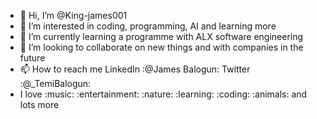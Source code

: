 - 👋 Hi, I’m @King-james001
- 👀 I’m interested in coding, programming, AI and learning more
- 🌱 I’m currently learning a programme with ALX software engineering
- 💞️ I’m looking to collaborate on new things and with companies in the future
- 📫 How to reach me LinkedIn :@James Balogun: Twitter :@_TemiBalogun: 
- I love :music: :entertainment: :nature: :learning: :coding: :animals: and lots more

<!---
King-james001/King-james001 is a ✨ special ✨ repository because its `README.md` (this file) appears on your GitHub profile.
You can click the Preview link to take a look at your changes.
--->
